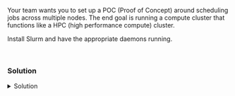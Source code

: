 Your team wants you to set up a POC (Proof of Concept) around scheduling jobs across multiple nodes. The end goal is running a compute cluster that functions like a HPC (high performance compute) cluster.

Install Slurm and have the appropriate daemons running.

<br>

### Solution
<details>
<summary>Solution</summary>

Update your apt repository.

```plain
apt-get update -y
```{{exec}}

Install Slurmd, Slurmtcld, and Munge daemons on the controlplane node.

```plain
apt install slurmd slurmctld -y
```{{exec}}

Install Slurmd and Munge daemons on the node01 node.

```plain
apt install slurmd -y
```{{exec}}

Copy the over the munge key from controlplane to node01 so that munge is communicating. Slurm requires munge to communicate with the end nodes.

```plain
scp /etc/munge/munge.key node01:/etc/munge/munge.key
```{{exec}}

Restart the munge daemon.

```plain
ssh node01 'systemctl restart munge'
```{{exec}}

Now that you have munge working correctly, it's time to configure Slurm. You may use the link [here](https://slurm.schedmd.com/configurator.html) to build one in the web tool, or you may copy the answer file from /answers/slurm.conf provided in this lab.

```plain
cp /answers/slurm.conf /etc/slurm-llnl/slurm.conf
```{{exec}}

Copy this config to the other node

```plain
scp /etc/slurm-llnl/slurm.conf node01:/etc/slurm-llnl/slurm.conf
```{{exec}}

Restart the slurm services on controlplane

```plain
systemctl restart slurmctld
systemctl restart slurmd
```{{exec}}

Restart the slurmd service on node01

```plain
ssh node01 'systemctl restart slurmd'
```{{exec}}

Once this is complete, you have stood up a Slurm cluster of 2 nodes, and you can begin to test in the next section.


</details>











